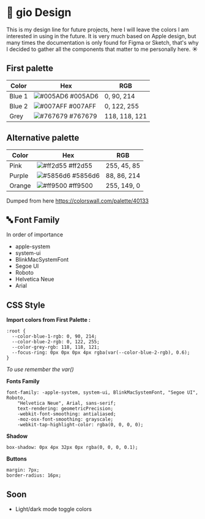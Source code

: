 
# 🎨 gio Design 

This is my design line for future projects, here I will leave the colors I am interested in using in the future. It is very much based on Apple design, but many times the documentation is only found for Figma or Sketch, that's why I decided to gather all the components that matter to me personally here. ☀️

## First palette

| Color             | Hex                    | RGB |
| ----------------- | ---------------------- | - |
| Blue 1 | ![#005AD6](https://via.placeholder.com/10/005AD6?text=+) #005AD6 | 0, 90, 214
| Blue 2 | ![#007AFF](https://via.placeholder.com/10/007AFF?text=+) #007AFF | 0, 122, 255|
| Grey | ![#767679](https://via.placeholder.com/10/767679?text=+) #767679 | 118, 118, 121 |

## Alternative palette

| Color             | Hex                    | RGB |
| ----------------- | ---------------------- | - |
| Pink | ![#ff2d55](https://via.placeholder.com/10/ff2d55?text=+) #ff2d55 | 255, 45, 85
| Purple | ![#5856d6](https://via.placeholder.com/10/5856d6?text=+) #5856d6 | 88, 86, 214|
| Orange | ![#ff9500](https://via.placeholder.com/10/ff9500?text=+) #ff9500 |  255, 149, 0 |

Dumped from here https://colorswall.com/palette/40133



## 🔤 Font Family

In order of importance

- apple-system
- system-ui
- BlinkMacSystemFont
- Segoe UI
- Roboto
- Helvetica Neue
- Arial
## CSS Style


**Import colors from First Palette :**
```
:root {
  --color-blue-1-rgb: 0, 90, 214;
  --color-blue-2-rgb: 0, 122, 255;
  --color-grey-rgb: 118, 118, 121;
  --focus-ring: 0px 0px 0px 4px rgba(var(--color-blue-2-rgb), 0.6);
}
```
*To use remember the var()*

**Fonts Family**

```
font-family: -apple-system, system-ui, BlinkMacSystemFont, "Segoe UI", Roboto,
    "Helvetica Neue", Arial, sans-serif;
    text-rendering: geometricPrecision;
    -webkit-font-smoothing: antialiased;
    -moz-osx-font-smoothing: grayscale;
    -webkit-tap-highlight-color: rgba(0, 0, 0, 0);
```

**Shadow**
```
box-shadow: 0px 4px 32px 0px rgba(0, 0, 0, 0.1);
```

**Buttons**
```
margin: 7px;
border-radius: 16px;
```
## Soon

- Light/dark mode toggle colors

